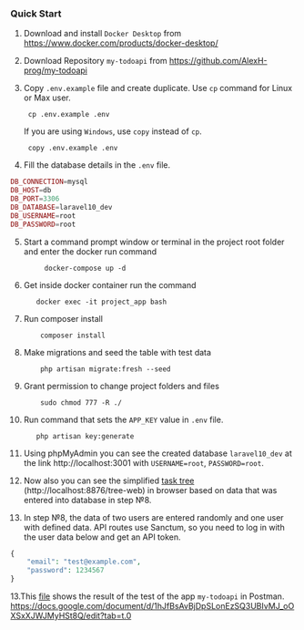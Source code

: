 ###  Quick Start

1. Download and install `Docker Desktop` from https://www.docker.com/products/docker-desktop/

2. Download Repository `my-todoapi` from https://github.com/AlexH-prog/my-todoapi

3. Copy `.env.example` file and create duplicate. Use `cp` command for Linux or Max user.

        cp .env.example .env

   If you are using `Windows`, use `copy` instead of `cp`.

        copy .env.example .env

4. Fill the database details in the `.env` file.
```php
DB_CONNECTION=mysql
DB_HOST=db
DB_PORT=3306
DB_DATABASE=laravel10_dev
DB_USERNAME=root
DB_PASSWORD=root
```
5. Start a command prompt window or terminal in the project root folder and enter the docker run  command

            docker-compose up -d
6. Get inside docker container run the command

          docker exec -it project_app bash
7. Run composer install

           composer install
8. Make migrations and seed the table with test data

           php artisan migrate:fresh --seed
9. Grant permission to change project folders and files

           sudo chmod 777 -R ./
10. Run command that sets the `APP_KEY` value in `.env` file.

           php artisan key:generate

11. Using phpMyAdmin you can see the created database `laravel10_dev` 
at the link http://localhost:3001 with `USERNAME=root`, `PASSWORD=root`.
12.  Now also you can see the simplified [task tree](http://localhost:8876/tree-web) (http://localhost:8876/tree-web) in browser based on data that was entered
    into database in step №8.
13. In step №8, the data of two users are entered randomly and one user with defined data. API routes use Sanctum, 
so you need to log in with the user data below and get an API token.
```php
{
    "email": "test@example.com",
    "password": 1234567
}
```
13.This [file](https://docs.google.com/document/d/1hJfBsAvBjDpSLonEzSQ3UBIvMJ_oOXSxXJWJMyHSt8Q/edit?tab=t.0) shows the result of the test of the app `my-todoapi` in Postman. https://docs.google.com/document/d/1hJfBsAvBjDpSLonEzSQ3UBIvMJ_oOXSxXJWJMyHSt8Q/edit?tab=t.0


 
